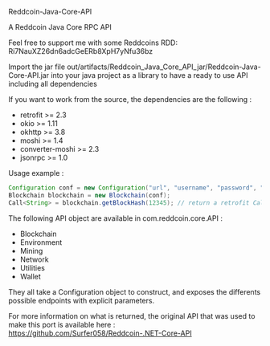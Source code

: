 Reddcoin-Java-Core-API

A Reddcoin Java Core RPC API

Feel free to support me with some Reddcoins RDD: Ri7NauXZ26dn6adcGeERb8XpH7yNfu36bz

Import the jar file out/artifacts/Reddcoin_Java_Core_API_jar/Reddcoin-Java-Core-API.jar
into your java project as a library to have a ready to use API including all dependencies

If you want to work from the source, the dependencies are the following :

- retrofit >= 2.3
- okio >= 1.11
- okhttp >= 3.8
- moshi >= 1.4
- converter-moshi >= 2.3
- jsonrpc >= 1.0

Usage example :

```java
Configuration conf = new Configuration("url", "username", "password", "", 0); // passphrase and timeout not yet implemented
Blockchain blockchain = new Blockchain(conf);
Call<String> = blockchain.getBlockHash(12345); // return a retrofit Call object, use it async or synchro as you wish
```

The following API object are available in com.reddcoin.core.API :

 - Blockchain
 - Environment
 - Mining
 - Network
 - Utilities
 - Wallet
 
 They all take a Configuration object to construct, and exposes the differents possible endpoints with explicit parameters.
 
 For more information on what is returned, the original API that was used to make this port is available here :
 https://github.com/Surfer058/Reddcoin-.NET-Core-API
